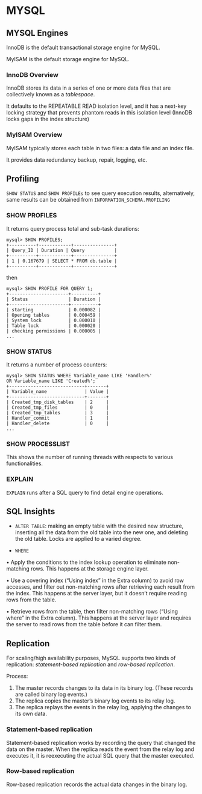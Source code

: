 # MYSQL

## MYSQL Engines

InnoDB is the default transactional storage engine for MySQL.

MyISAM is the default storage engine for MySQL.

### InnoDB Overview

InnoDB stores its data in a series of one or more data files that are collectively known as a *tablespace*.

It defaults to the REPEATABLE READ isolation level, and it has a
next-key locking strategy that prevents phantom reads in this isolation level (InnoDB locks gaps in the index structure)

### MyISAM Overview

MyISAM typically stores each table in two files: a data file and an index file.

It provides data redundancy backup, repair, logging, etc.

## Profiling

`SHOW STATUS` and `SHOW PROFILEs` to see query execution results, alternatively, same results can be obtained from `INFORMATION_SCHEMA.PROFILING`

### SHOW PROFILES

It returns query process total and sub-task durations:

```
mysql> SHOW PROFILES;
+----------+------------+---------------+
| Query_ID | Duration | Query           |
+----------+------------+---------------+
| 1 | 0.167679 | SELECT * FROM db.table |
+----------+------------+---------------+
```

then
```
mysql> SHOW PROFILE FOR QUERY 1;
+----------------------+----------+
| Status               | Duration |
+----------------------+----------+
| starting             | 0.000082 |
| Opening tables       | 0.000459 |
| System lock          | 0.000010 |
| Table lock           | 0.000020 |
| checking permissions | 0.000005 |
...
```

### SHOW STATUS

It returns a number of process counters:

```
mysql> SHOW STATUS WHERE Variable_name LIKE 'Handler%'
OR Variable_name LIKE 'Created%';
+----------------------------+-------+
| Variable_name              | Value |
+----------------------------+-------+
| Created_tmp_disk_tables    | 2     |
| Created_tmp_files          | 0     |
| Created_tmp_tables         | 3     |
| Handler_commit             | 1     |
| Handler_delete             | 0     |
...
```

### SHOW PROCESSLIST

This shows the number of running threads with respects to various functionalities.

### EXPLAIN

`EXPLAIN` runs after a SQL query to find detail engine operations.

## SQL Insights

* `ALTER TABLE`: making an empty table with the desired new structure, inserting all the data from the old table into the new one, and deleting the old table. Locks are applied to a varied degree.

* `WHERE`

• Apply the conditions to the index lookup operation to eliminate non-matching
rows. This happens at the storage engine layer.

• Use a covering index (“Using index” in the Extra column) to avoid row accesses,
and filter out non-matching rows after retrieving each result from the index. This
happens at the server layer, but it doesn’t require reading rows from the table.

• Retrieve rows from the table, then filter non-matching rows (“Using where” in the Extra column). This happens at the server layer and requires the server to read rows from the table before it can filter them.

## Replication

For scaling/high availability purposes, MySQL supports two kinds of replication: *statement-based replication* and *row-based
replication*.

Process:
1. The master records changes to its data in its binary log. (These records are called
binary log events.)
2. The replica copies the master’s binary log events to its relay log.
3. The replica replays the events in the relay log, applying the changes to its own data.

### Statement-based replication

Statement-based replication works
by recording the query that changed the data on the master. 
When the replica reads the event from the relay log and executes it, it is reexecuting the actual SQL query that the master executed.

### Row-based replication

Row-based replication records the actual data
changes in the binary log.
